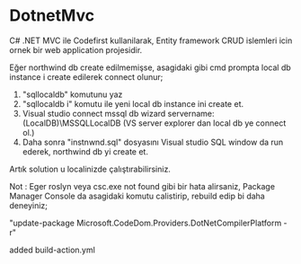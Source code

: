 # DotnetMvc
C# .NET MVC ile Codefirst kullanilarak, Entity framework CRUD islemleri icin ornek bir web application projesidir.

Eğer northwind db create edilmemişse, asagidaki gibi cmd prompta local db instance i create edilerek connect olunur;
1) "sqllocaldb" komutunu yaz
2) "sqllocaldb i" komutu ile yeni local db instance ini create et. 
3) Visual studio connect mssql db wizard servername: (LocalDB)\MSSQLLocalDB (VS server explorer dan local db ye connect ol.)
4) Daha sonra "instnwnd.sql" dosyasını Visual studio SQL window da run ederek, northwind db yi create et.

Artık solution u localinizde çalıştırabilirsiniz.

Not : Eger roslyn veya csc.exe not found gibi bir hata alirsaniz, Package Manager Console da asagidaki komutu calistirip, rebuild edip bi daha deneyiniz;

"update-package Microsoft.CodeDom.Providers.DotNetCompilerPlatform -r"

added build-action.yml 
